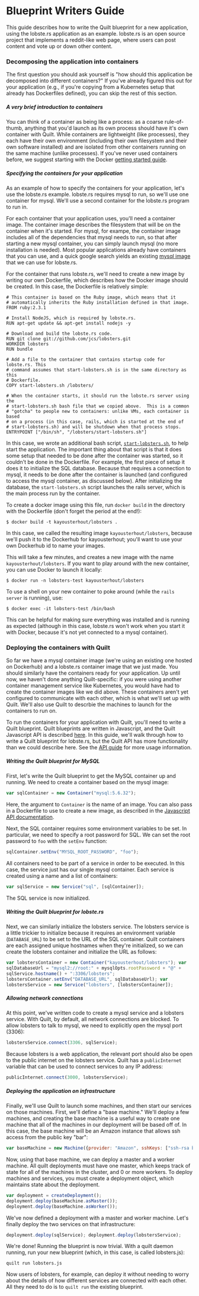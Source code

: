 # Blueprint Writers Guide

This guide describes how to write the Quilt blueprint for a new application,
using the lobste.rs application as an example.  lobste.rs is an open source
project that implements a reddit-like web page, where users can post content
and vote up or down other content.

### Decomposing the application into containers

The first question you should ask yourself is "how should this application be
decomposed into different containers?"  If you've already figured this out for
your application (e.g., if you're copying from a Kubernetes setup that already
has Dockerfiles defined), you can skip the rest of this section.

##### A very brief introduction to containers

You can think of a container as being like a process: as a coarse rule-of-thumb,
anything that you'd launch as its own process should have it's own container
with Quilt.  While containers are lightweight (like processes), they each have
their own environment (including their own filesystem and their own software
installed) and are isolated from other containers running on the same machine
(unlike processes).  If you've never used containers before, we suggest starting
with the Docker [getting started
guide](https://docs.docker.com/engine/getstarted).

##### Specifying the containers for your application

As an example of how to specify the containers for your application, let's use
the lobste.rs example.  lobste.rs requires mysql to run, so we'll use one
container for mysql.  We'll use a second container for the lobste.rs program to
run in.

For each container that your application uses, you'll need a container image.
The container image describes the filesystem that will be on the container when
it's started.  For mysql, for exampe, the container image includes all of the
dependencies that mysql needs to run, so that after starting a new mysql
container, you can simply launch mysql (no more installation is needed).  Most
popular applications already have containers that you can use, and a quick
google search yields an existing [mysql image](https://hub.docker.com/_/mysql/)
that we can use for lobste.rs.

For the container that runs lobste.rs, we'll need to create a new image by
writing our own Dockerfile, which describes how the Docker image should be
created.  In this case, the Dockerfile is relatively simple:

```docker
# This container is based on the Ruby image, which means that it
# automatically inherits the Ruby installation defined in that image.
FROM ruby:2.3.1

# Install NodeJS, which is required by lobste.rs.
RUN apt-get update && apt-get install nodejs -y

# Download and build the lobste.rs code.
RUN git clone git://github.com/jcs/lobsters.git
WORKDIR lobsters
RUN bundle

# Add a file to the container that contains startup code for lobste.rs. This
# command assumes that start-lobsters.sh is in the same directory as this
# Dockerfile.
COPY start-lobsters.sh /lobsters/

# When the container starts, it should run the lobste.rs server using the
# start-lobsters.sh bash file that we copied above.  This is a common
# "gotcha" to people new to containers: unlike VMs, each container is based
# on a process (in this case, rails, which is started at the end of
# start-lobsters.sh) and will be shutdown when that process stops.
ENTRYPOINT ["/bin/sh", "/lobsters/start-lobsters.sh"]
```

In this case, we wrote an additional bash script, [`start-lobsters.sh`](), to
help start the application.  The important thing about that script is that it
does some setup that needed to be done after the container was started, so it
couldn't be done in the Dockerfile.  For example, the first piece of setup it
does it to initialize the SQL database.  Because that requires a connection to
mysql, it needs to be done after the container is launched (and configured to
access the mysql container, as discussed below).  After initializing the
database, the `start-lobsters.sh` script launches the rails server, which is the
main process run by the container.

To create a docker image using this file, run `docker build` in the directory
with the Dockerfile (don't forget the period at the end!):

```console
$ docker build -t kayousterhout/lobsters .
```
    
In this case, we called the resulting image `kayousterhout/lobsters`, because
we'll push it to the Dockerhub for kayousterhout; you'll want to use your own
Dockerhub id to name your images.

This will take a few minutes, and creates a new image with the name
`kayousterhout/lobsters`.  If you want to play around with the new container,
you can use Docker to launch it locally:

```console
$ docker run -n lobsters-test kayousterhout/lobsters
```
    
To use a shell on your new container to poke around (while the `rails server` is
running), use:

```console
$ docker exec -it lobsters-test /bin/bash
```
    
This can be helpful for making sure everything was installed and is running as
expected (although in this case, lobste.rs won't work when you start it with
Docker, because it's not yet connected to a mysql container).

### Deploying the containers with Quilt

So far we have a mysql container image (we're using an existing one hosted on
Dockerhub) and a lobste.rs container image that we just made.  You should
similarly have the containers ready for your application.  Up until now, we
haven't done anything Quilt-specific: if you were using another container
management service like Kubernetes, you would have had to create the container
images like we did above.  These containers aren't yet configured to communicate
with each other, which is what we'll set up with Quilt.  We'll also use Quilt to
descrbie the machines to launch for the containers to run on.

To run the containers for your application with Quilt, you'll need to write a
Quilt blueprint.  Quilt blueprints are written in Javascript, and the Quilt
Javascript API
is described [here](https://github.com/quilt/quilt/tree/master/stitch).  In this
guide, we'll walk through how to write a Quilt blueprint for lobste.rs, but the
Quilt API has more functionality than we could describe here.  See the [API
guide](https://github.com/quilt/quilt/tree/master/stitch) for more usage
information.

##### Writing the Quilt blueprint for MySQL

First, let's write the Quilt blueprint to get the MySQL container up and running.  We
need to create a container based on the mysql image:

```javascript
var sqlContainer = new Container("mysql:5.6.32");
```
    
Here, the argument to `Container` is the name of an image.  You can also pass in
a Dockerfile to use to create a new image, as described in the [Javascript API
documentation](https://github.com/quilt/quilt/tree/master/stitch).

Next, the SQL container requires some environment variables to be set.  In
particular, we need to specify a root password for SQL.  We can set the root
password to `foo` with the `setEnv` function:

```javascript
sqlContainer.setEnv("MYSQL_ROOT_PASSWORD", "foo");
```
    
All containers need to be part of a service in order to be executed.  In this
case, the service just has our single mysql container.  Each service is created
using a name and a list of containers:

```javascript
var sqlService = new Service("sql", [sqlContainer]);
```
    
The SQL service is now initialized.  

##### Writing the Quilt blueprint for lobste.rs

Next, we can similarly initialize the lobsters service.  The lobsters service is
a little trickier to initialize because it requires an environment variable
(`DATABASE_URL`) to be set to the URL of the SQL container.  Quilt containers
are each assigned unique hostnames when they're initialized, so we can create
the lobsters container and initialize the URL as follows:

```javascript
var lobstersContainer = new Container("kayousterhout/lobsters"); var
sqlDatabaseUrl = "mysql2://root:" + mysqlOpts.rootPassword + "@" +
sqlService.hostname() + ":3306/lobsters";
lobstersContainer.setEnv("DATABASE_URL", sqlDatabaseUrl); var
lobstersService = new Service("lobsters", [lobstersContainer]);
```

##### Allowing network connections
    
At this point, we've written code to create a mysql service and a lobsters
service.  With Quilt, by default, all network connections are blocked.  To allow
lobsters to talk to mysql, we need to explicitly open the mysql port (3306):

```javascript
lobstersService.connect(3306, sqlService);
```
    
Because lobsters is a web application, the relevant port should also be open to
the public internet on the lobsters service.  Quilt has a `publicInternet`
variable that can be used to connect services to any IP address:

```javascript
publicInternet.connect(3000, lobstersService);
```
    
##### Deploying the application on infrastructure

Finally, we'll use Quilt to launch some machines, and then start our services on
those machines.  First, we'll define a "base machine."  We'll deploy a few
machines, and creating the base machine is a useful way to create one machine
that all of the machines in our deployment will be based off of.  In this case,
the base machine will be an Amazon instance that allows ssh access from the
public key "bar":

```javascript
var baseMachine = new Machine({provider: "Amazon", sshKeys: ["ssh-rsa bar"]});
```
    
Now, using that base machine, we can deploy a master and a worker machine.  All
quilt deployments must have one master, which keeps track of state for all of
the machines in the cluster, and 0 or more workers.  To deploy machines and
services, you must create a deployment object, which maintains state about the
deployment.

```javascript
var deployment = createDeployment();
deployment.deploy(baseMachine.asMaster());
deployment.deploy(baseMachine.asWorker());
```

We've now defined a deployment with a master and worker machine.  Let's finally
deploy the two services on that infrastructure:

```javascript
deployment.deploy(sqlService); deployment.deploy(lobstersService);
```
    
We're done!  Running the blueprint is now trivial.  With a quilt daemon running, run
your new blueprint (which, in this case, is called lobsters.js):

```console
quilt run lobsters.js
```
    
Now users of lobsters, for example, can deploy it without needing to worry about
the details of how different services are connected with each other.  All they
need to do is to `quilt run` the existing blueprint.
